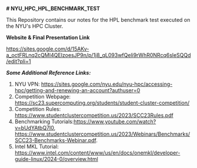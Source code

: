 **# NYU_HPC_HPL_BENCHMARK_TEST**

This Repository contains our notes for the HPL benchmark test executed on the NYU's HPC Cluster.




**Website & Final Presentation Link**

https://sites.google.com/d/15AKv-a_octFRLnq2cQMI4QEIzoesJP9n/p/1j8_qL093wfQeli9rWhR0NRcq6sleSQQd/edit?pli=1




***Some Additional Reference Links:***

1. NYU VPN: https://sites.google.com/nyu.edu/nyu-hpc/accessing-hpc/getting-and-renewing-an-account?authuser=0
2. Competition Webpage: https://sc23.supercomputing.org/students/student-cluster-competition/
3. Competition Rules: https://www.studentclustercompetition.us/2023/SCC23Rules.pdf
4. Benchmarking Tutorials:https://www.youtube.com/watch?v=bUdYAtbQ7I0, https://www.studentclustercompetition.us/2023/Webinars/Benchmarks/SCC23-Benchmarks-Webinar.pdf.
5. Intel MKL Tutorial: https://www.intel.com/content/www/us/en/docs/onemkl/developer-guide-linux/2024-0/overview.html
